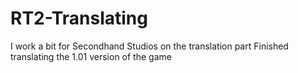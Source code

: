 # RT2-Translating
I work a bit for Secondhand Studios on the translation part
Finished translating the 1.01 version of the game
